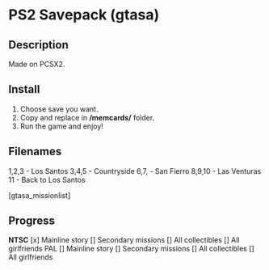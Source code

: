 # PS2 Savepack (gtasa)

## Description
 Made on PCSX2.

## Install
1.  Choose save you want.
2.  Copy and replace in **/memcards/** folder.
3.  Run the game and enjoy!

## Filenames
1,2,3 - Los Santos
3,4,5 - Countryside
6,7, - San Fierro
8,9,10 - Las Venturas
11 - Back to Los Santos

[gtasa_missionlist]

## Progress
**NTSC**
[x] Mainline story
[] Secondary missions
[] All collectibles 
[] All girlfriends
PAL
[] Mainline story
[] Secondary missions
[] All collectibles 
[] All girlfriends
